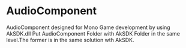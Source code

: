 # AudioComponent
AudioComponent designed for Mono Game development by using AkSDK.dll
Put AudioComponent Folder with AkSDK Folder in the same level.The former is in the same solution wth AkSDK.
